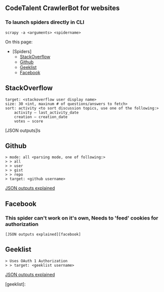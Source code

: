 ## CodeTalent CrawlerBot for websites

### To launch spiders directly in CLI
    scrapy -a <arguments> <spidername>

On this page:

* [Spiders]
    * [StackOverflow](https://bitbucket.org/codetalent/gitcrawl/overview#markdown-header-stackoverflow)
    * [Github](https://bitbucket.org/codetalent/gitcrawl/overview#markdown-header-Github)
    * [Geeklist](https://bitbucket.org/codetalent/gitcrawl/overview#markdown-header-Geeklist)
    * [Facebook](https://bitbucket.org/codetalent/gitcrawl/overview#markdown-header-Facebook)

## StackOverflow
    target: <stackoverflow user display name>
    size: 30 <int, maxinum # of questions/answers to fetch>
    sort: activity <to sort discussion topics, use one of the following:>
        activity – last_activity_date
        creation – creation_date
        votes – score
[JSON outputs]ls

## Github
    > mode: all <parsing mode, one of following:>
    > > all
    > > user
    > > gist
    > > repo
    > target: <github username>
[JSON outputs explained][github]

## Facebook
### This spider can't work on it's own, Needs to 'feed' cookies for authorization
    [JSON outputs explained][facebook]

## Geeklist
    > Uses OAuth 1 Authorization
    > > target: <geeklist username>
[JSON outputs explained][github]

[stackoverflow]: http://pygments.org/docs/lexers/
[github]: 
[facebook]: 
[geeklist]: 